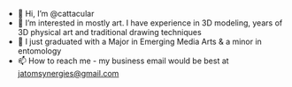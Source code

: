 - 👋 Hi, I’m @cattacular
- 👀 I’m interested in mostly art. I have experience in 3D modeling, years of 3D physical art and traditional drawing techniques
- 🌱 I just graduated with a Major in Emerging Media Arts & a minor in entomology
- 📫 How to reach me - my business email would be best at jatomsynergies@gmail.com

